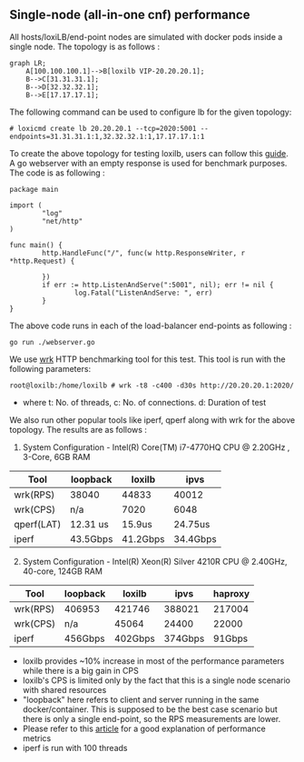 ## Single-node (all-in-one cnf) performance 

All hosts/loxiLB/end-point nodes are simulated with docker pods inside a single node. The topology is as follows :

```mermaid
graph LR;
    A[100.100.100.1]-->B[loxilb VIP-20.20.20.1];
    B-->C[31.31.31.1];
    B-->D[32.32.32.1];
    B-->E[17.17.17.1];
```

The following command can be used to configure lb for the given topology:

```
# loxicmd create lb 20.20.20.1 --tcp=2020:5001 --endpoints=31.31.31.1:1,32.32.32.1:1,17.17.17.1:1
```

To create the above topology for testing loxilb, users can follow this [guide](simple_topo.md). A go webserver with an empty response is used for benchmark purposes. The code is as following :

```
package main

import (
        "log"
        "net/http"
)

func main() {
        http.HandleFunc("/", func(w http.ResponseWriter, r *http.Request) {

        })
        if err := http.ListenAndServe(":5001", nil); err != nil {
                log.Fatal("ListenAndServe: ", err)
        }
}
```
The above code runs in each of the load-balancer end-points as following :

```
go run ./webserver.go
```

We use [wrk](https://github.com/wg/wrk) HTTP benchmarking tool for this test. This tool is run with the following parameters:

```
root@loxilb:/home/loxilb # wrk -t8 -c400 -d30s http://20.20.20.1:2020/
```
- where t: No. of threads, c: No. of connections. d: Duration of test

We also run other popular tools like iperf, qperf along with wrk for the above topology. The results are as follows :

1. System Configuration - Intel(R) Core(TM) i7-4770HQ CPU @ 2.20GHz , 3-Core,  6GB RAM

| Tool  |loopback   |loxilb   |ipvs   |
|---|---|---|---|
|wrk(RPS) |38040| 44833  | 40012  |
|wrk(CPS)| n/a  | 7020  |  6048 |
|qperf(LAT)|12.31 us  |15.9us   |  24.75us  |
|iperf   | 43.5Gbps  |41.2Gbps   | 34.4Gbps  |

2. System Configuration - Intel(R) Xeon(R) Silver 4210R CPU @ 2.40GHz, 40-core, 124GB RAM

| Tool  |loopback   |loxilb   |ipvs   |haproxy   |
|---|---|---|---|---|
|wrk(RPS) |406953| 421746  | 388021  |217004  |
|wrk(CPS)| n/a  | 45064  |  24400 |22000 |
|iperf   | 456Gbps  |402Gbps   | 374Gbps  |91Gbps  |

* loxilb provides ~10% increase in most of the performance parameters while there is a big gain in CPS
* loxilb's CPS is limited only by the fact that this is a single node scenario with shared resources
* "loopback" here refers to client and server running in the same docker/container. This is supposed to be the best case scenario but there is only a single end-point, so the RPS measurements are lower.
* Please refer to this [article](https://community.f5.com/t5/technical-articles/understanding-performance-metrics-and-network-traffic/ta-p/286109) for a good explanation of performance metrics
* iperf is run with 100 threads
